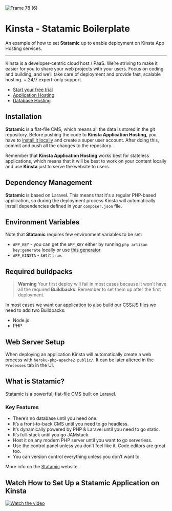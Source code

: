 ![Frame 78 (6)](https://user-images.githubusercontent.com/2342458/194182219-586adce1-9fa5-456f-bc8b-79624adfa21e.png)
# Kinsta - Statamic Boilerplate

An example of how to set **Statamic** up to enable deployment on Kinsta App Hosting services.

---
Kinsta is a developer-centric cloud host / PaaS. We’re striving to make it easier for you to share your web projects with your users. Focus on coding and building, and we’ll take care of deployment and provide fast, scalable hosting. + 24/7 expert-only support.

- [Start your free trial](https://kinsta.com/signup/?product_type=app-db)
- [Application Hosting](https://kinsta.com/application-hosting)
- [Database Hosting](https://kinsta.com/database-hosting)

## Installation
**Statamic** is a flat-file CMS, which means all the data is stored in the git repository. Before pushing the code to **Kinsta Application Hosting**, you have to [install it locally](https://statamic.dev/installing) and create a super user account. After doing this, commit and push all the changes to the repository.

Remember that **Kinsta Application Hosting** works best for stateless applications, which means that it will be best to work on your content locally and use **Kinsta** just to serve the website to users.

## Dependency Management
**Statamic** is based on Laravel. This means that it's a regular PHP-based application, so during the deployment process Kinsta will automatically install dependencies defined in your `composer.json` file.

## Environment Variables
Note that **Statamic** requires few environment variables to be set:
- `APP_KEY` - you can get the `APP_KEY` either by running `php artisan key:generate` locally or use [this generator](https://generate-random.org/laravel-key-generator)
- `APP_KINSTA` - set it `true`.

## Required buildpacks
> **Warning**
> Your first deploy will fail in most cases because it won't have all the required **Buildbacks**. Remember to set them up after the first deployment.

In most cases we want our application to also build our CSS/JS files we need to add two Buildpacks:
- Node.js
- PHP

## Web Server Setup
When deploying an application Kinsta will automatically create a web process with `heroku-php-apache2 public/`. It can be later altered in the `Processes` tab in the UI.

## What is Statamic?
Statamic is a powerful, flat-file CMS built on Laravel.

### Key Features
- There’s no database until you need one.
- It’s a front-to-back CMS until you need to go headless.
- It’s dynamically powered by PHP & Laravel until you need to go static.
- It’s full-stack until you go JAMstack.
- Host it on any modern PHP server until you want to go serverless.
- Use the control panel unless you don’t feel like it. Code editors are great too.
- You can version control everything unless you don’t want to.

More info on the [Statamic](https://statamic.com/) website.

## Watch How to Set Up a Statamic Application on Kinsta
[![Watch the video](https://img.youtube.com/vi/JAA95gNt8kk/maxresdefault.jpg)](https://www.youtube.com/watch?v=JAA95gNt8kk)
